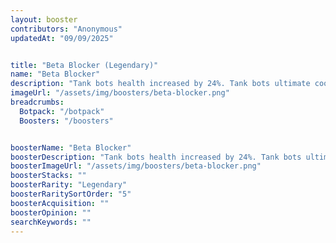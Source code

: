 ```yaml
---
layout: booster
contributors: "Anonymous"
updatedAt: "09/09/2025"


title: "Beta Blocker (Legendary)"
name: "Beta Blocker"
description: "Tank bots health increased by 24%. Tank bots ultimate cooldowns reduced by 20%."
imageUrl: "/assets/img/boosters/beta-blocker.png"
breadcrumbs:
  Botpack: "/botpack"
  Boosters: "/boosters"


boosterName: "Beta Blocker"
boosterDescription: "Tank bots health increased by 24%. Tank bots ultimate cooldowns reduced by 20%."
boosterImageUrl: "/assets/img/boosters/beta-blocker.png"
boosterStacks: ""
boosterRarity: "Legendary"
boosterRaritySortOrder: "5"
boosterAcquisition: ""
boosterOpinion: ""
searchKeywords: ""
---
```



